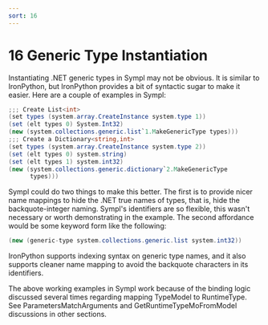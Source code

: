 ```yaml
---
sort: 16
---
```


# 16 Generic Type Instantiation

Instantiating .NET generic types in Sympl may not be obvious. It is similar to IronPython, but IronPython provides a bit of syntactic sugar to make it easier. Here are a couple of examples in Sympl:

``` csharp
;;; Create List<int>
(set types (system.array.CreateInstance system.type 1))
(set (elt types 0) System.Int32)
(new (system.collections.generic.list`1.MakeGenericType types)))
;;; Create a Dictionary<string,int>
(set types (system.array.CreateInstance system.type 2))
(set (elt types 0) system.string)
(set (elt types 1) system.int32)
(new (system.collections.generic.dictionary`2.MakeGenericType
      types)))
```

Sympl could do two things to make this better. The first is to provide nicer name mappings to hide the .NET true names of types, that is, hide the backquote-integer naming. Sympl's identifiers are so flexible, this wasn't necessary or worth demonstrating in the example. The second affordance would be some keyword form like the following:

``` csharp
(new (generic-type system.collections.generic.list system.int32))
```

IronPython supports indexing syntax on generic type names, and it also supports cleaner name mapping to avoid the backquote characters in its identifiers.

The above working examples in Sympl work because of the binding logic discussed several times regarding mapping TypeModel to RuntimeType. See ParametersMatchArguments and GetRuntimeTypeMoFromModel discussions in other sections.
